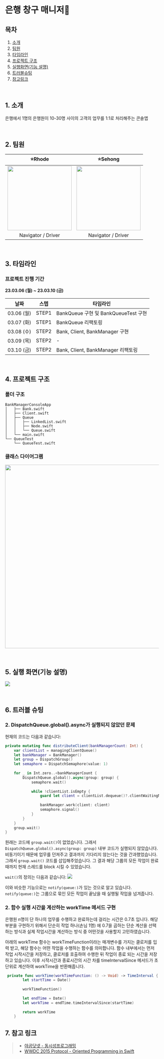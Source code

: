 # 은행 창구 매니저🏦

## 목차
1. [소개](#1-소개)
2. [팀원](#2-팀원)
3. [타임라인](#3-타임라인)
4. [프로젝트 구조](#4-프로젝트-구조)
5. [실행화면(기능 설명)](#5-실행-화면기능-설명)
6. [트러블슈팅](#6-트러블-슈팅)
7. [참고링크](#7-참고-링크)

<br/>

## 1. 소개
 은행에서 1명의 은행원이 10-30명 사이의 고객의 업무를 1:1로 처리해주는 콘솔앱 


<br/>

## 2. 팀원

|⭐️Rhode| ⭐️Sehong |
| :--------: | :-------: |
|<img height="210px" src="https://i.imgur.com/XyDwGwe.jpg">| <img height="210px" src="https://i.imgur.com/64dvDJl.jpg"> |
| Navigator / Driver | Navigator / Driver |



</br>

## 3. 타임라인
### 프로젝트 진행 기간
**23.03.06 (월) ~ 23.03.10 (금)** 

|날짜|스텝| 타임라인 |
| :-------: | :-------: | ------- |
|03.06 (월) | STEP1 | BankQueue 구현 및 BankQueueTest 구현 |
|03.07 (화) | STEP1 | BankQueue 리팩토링 |
|03.08 (수) | STEP2 | Bank, Client, BankManager 구현 |
|03.09 (목) | STEP2 | - |
|03.10 (금) | STEP2 | Bank, Client, BankManager 리팩토링 |


<br/>

## 4. 프로젝트 구조
### 폴더 구조

````
BankManagerConsoleApp
│   ├── Bank.swift
│   ├── Client.swift
│   ├── Queue
│   │   ├── LinkedList.swift
│   │   ├── Node.swift
│   │   └── Queue.swift
│   └── main.swift
└── QueueTest
    └── QueueTest.swift
````


### 클래스 다이어그램

<img height="600px" src="https://i.imgur.com/kruQWYD.png
">


<br/>

## 5. 실행 화면(기능 설명)
![](https://i.imgur.com/Lw62WWD.gif)


</br>

## 6. 트러블 슈팅

### 2. DispatchQueue.global().async가 실행되지 않았던 문제

현재의 코드는 다음과 같습니다:

```swift
private mutating func distributeClient(bankManagerCount: Int) {
    var clientList = managingClientQueue()
    let bankManager = BankManager()
    let group = DispatchGroup()
    let semaphore = DispatchSemaphore(value: 1)
    
    for _ in Int.zero..<bankManagerCount {
        DispatchQueue.global().async(group: group) {
            semaphore.wait()
            
            while !clientList.isEmpty {
                guard let client = clientList.dequeue()?.clientWaitingNumber else { return }
                
                bankManager.work(client: client)
                semaphore.signal()
            }
        }
    }
    group.wait()
}
```
원래는 코드에 `group.wait()`이 없었습니다. 그래서 `DispatchQueue.global().async(group: group)` 내부 코드가 실행되지 않았습니다. 비동기이기 때문에 업무를 던져주고 결과까지 기다리지 않는다는 것을 간과했었습니다. 그래서 `group.wait()` 코드를 삽입해주었습니다. 그 결과 해당 그룹의 모든 작업이 완료때까지 현재 스레드를 block 시킬 수 있었습니다.

`wait()`의 정의는 다음과 같습니다:
![](https://i.imgur.com/4Q4xCqb.png)

이와 비슷한 기능으로는 `notify(queue:)`가 있는 것으로 알고 있습니다. `notify(queue:)`는 그룹으로 묶인 모든 작업이 끝났을 때 실행될 작업을 넘겨줍니다.







### 2. 함수 실행 시간을 계산하는 workTime 메서드 구현


은행원 n명이 단 하나의 업무를 수행하고 완료하는데 걸리는 시간은 0.7초 입니다. 해당 부분을 구현하기 위해서 단순히 작업 하나(손님 1명) 에 0.7을 곱하는 단순 계산을 선택하는 방식과 실제 작업시간을 계산하는 방식 중 어떤것을 사용할지 고민하였습니다.

아래의 workTime 함수는 workTimeFunction이라는 매개변수를 가지는 클로저를 입력 받고, 해당 함수는 어떤 작업을 수행하는 함수를 의미합니다. 함수 내부에서는 먼저 작업 시작시간을 저장하고, 클로저를 호출하여 수행한 뒤 작업이 종료 되는 시간을 저장하고 있습니다. 이후 시작시간과 종료시간의 시간 차를 timeIntervalSince 메서드가 초단위로 계산하여 workTime을 반환해줍니다.

```swift
 private func workTime(workTimeFunction: () -> Void) -> TimeInterval {
        let startTime = Date()
        
        workTimeFunction()
        
        let endTime = Date()
        let workTime = endTime.timeIntervalSince(startTime)
        
        return workTime
    }
```





## 7. 참고 링크

> - [야곰닷넷 - 동시성프로그래밍](https://yagom.net/courses/%eb%8f%99%ec%8b%9c%ec%84%b1-%ed%94%84%eb%a1%9c%ea%b7%b8%eb%9e%98%eb%b0%8d-concurrency-programming/)
> - [WWDC 2015 Protocol - Oriented Programming in Swift](https://developer.apple.com/videos/play/wwdc2016/720/)



